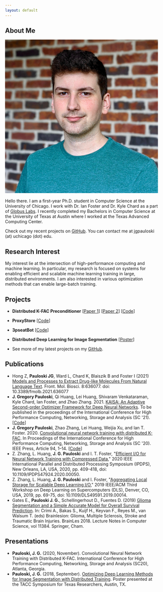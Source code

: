 ```yaml
---
layout: default
---
```


## About Me

<img class="profile-picture" src="static/headshot.jpg">

Hello there.
I am a first-year Ph.D. student in Computer Science at the University of Chicago.
I work with Dr. Ian Foster and Dr. Kyle Chard as a part of [Globus Labs](https://labs.globus.org/).
I recently completed my Bachelors in Computer Science at the University of Texas at Austin where I worked at the Texas Advanced Computing Center.

Check out my recent projects on [GitHub](https://github.com/gpauloski).
You can contact me at jgpauloski (at) uchicago (dot) edu.

## Research Interest

My interest lie at the intersection of high-performance computing and machine learning.
In particular, my research is focused on systems for enabling efficient and scalable machine learning training in large, distributed environments.
I am also interested in various optimization methods that can enable large-batch training.

## Projects

- **Distributed K-FAC Preconditioner** \[[Paper 1](https://arxiv.org/pdf/2007.00784)\] \[[Paper 2](https://arxiv.org/abs/2107.01739)\] \[[Code](https://github.com/gpauloski/kfac_pytorch)\]

- **ProxyStore** \[[Code](https://github.com/gpauloski/ProxyStore)]

- **3pseatBot** \[[Code](https://github.com/gpauloski/3pseatBot)\]

- **Distributed Deep Learning for Image Segmentation** \[[Poster](https://gregpauloski.com/static/taccster_poster.pdf)\]

- See more of my latest projects on my [GitHub](https://github.com/gpauloski).

## Publications

- Hong Z, **Pauloski JG**, Ward L, Chard K, Blaiszik B and Foster I (2021) [Models and Processes to Extract Drug-like Molecules From Natural Language Text](https://www.frontiersin.org/articles/10.3389/fmolb.2021.636077/full). Front. Mol. Biosci. 8:636077. doi: 10.3389/fmolb.2021.636077
- **J. Gregory Pauloski**, Qi Huang, Lei Huang, Shivaram Venkataraman, Kyle Chard, Ian Foster, and Zhao Zhang. 2021. [KAISA: An Adaptive Second-order Optimizer Framework for Deep Neural Networks](https://arxiv.org/abs/2107.01739). To be published in the proceedings of the International Conference for High Performance Computing, Networking, Storage and Analysis (SC '21). \[[Code](https://github.com/gpauloski/kfac_pytorch)\]
- **J. Gregory Pauloski**, Zhao Zhang, Lei Huang, Weijia Xu, and Ian T. Foster. 2020. [Convolutional neural network training with distributed K-FAC](https://dl.acm.org/doi/10.5555/3433701.3433826). In Proceedings of the International Conference for High Performance Computing, Networking, Storage and Analysis (SC '20). IEEE Press, Article 94, 1–14. \[[Code](https://github.com/gpauloski/kfac_pytorch)\]
- Z. Zhang, L. Huang, **J. G. Pauloski** and I. T. Foster, "[Efficient I/O for Neural Network Training with Compressed Data](https://ieeexplore.ieee.org/abstract/document/9139800)," 2020 IEEE International Parallel and Distributed Processing Symposium (IPDPS), New Orleans, LA, USA, 2020, pp. 409-418, doi: 10.1109/IPDPS47924.2020.00050.
- Z. Zhang, L. Huang, **J. G. Pauloski** and I. Foster, "[Aggregating Local Storage for Scalable Deep Learning I/O](https://ieeexplore.ieee.org/document/8945112)," 2019 IEEE/ACM Third Workshop on Deep Learning on Supercomputers (DLS), Denver, CO, USA, 2019, pp. 69-75, doi: 10.1109/DLS49591.2019.00014.
- Gates E., **Pauloski J. G.**, Schellingerhout D., Fuentes D. (2019) [Glioma Segmentation and a Simple Accurate Model for Overall Survival Prediction](https://doi.org/10.1007/978-3-030-11726-9_42). In: Crimi A., Bakas S., Kuijf H., Keyvan F., Reyes M., van Walsum T. (eds) Brainlesion: Glioma, Multiple Sclerosis, Stroke and Traumatic Brain Injuries. BrainLes 2018. Lecture Notes in Computer Science, vol 11384. Springer, Cham.

## Presentations

- **Pauloski, J. G.** (2020, November). Convolutional Neural Network Training with Distributed K-FAC. International Conference for High Performance Computing, Networking, Storage and Analysis (SC20), Atlanta, Georgia.
- **Pauloski, J. G.** (2018, September). [Optimizing Deep Learning Methods for Image Segmentation with Distributed Training](https://gregpauloski.com/static/taccster_poster.pdf). Poster presented at the TACC Symposium for Texas Researchers, Austin, TX.
